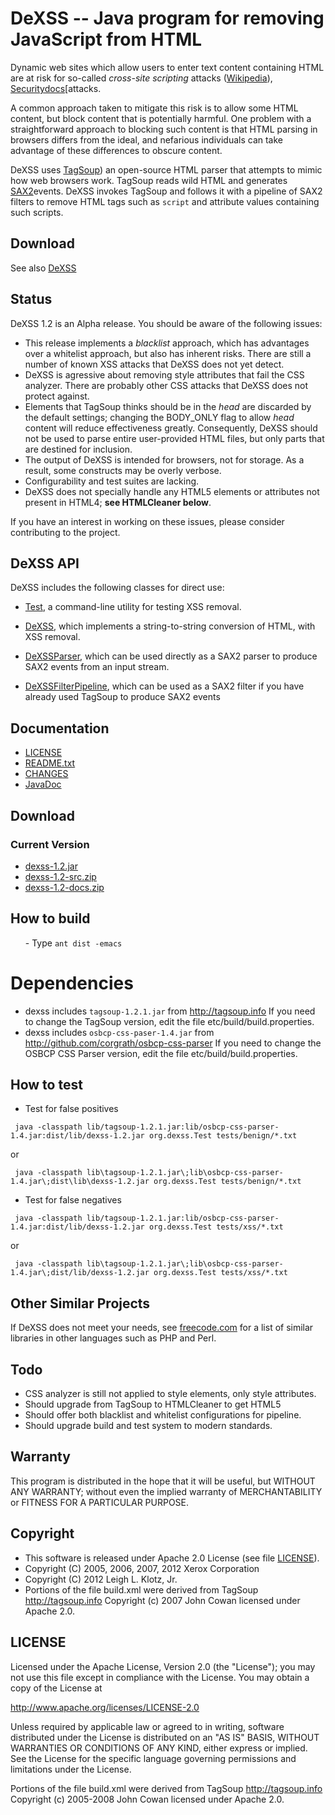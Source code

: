 # DeXSS -- Java program for removing JavaScript from HTML

Dynamic web sites which allow users to enter text content
containing HTML are at risk for so-called *cross-site scripting* attacks
([Wikipedia](http://en.wikipedia.org/wiki/Cross_Site_Scripting)),
[Securitydocs](http://www.securitydocs.com/library/3472)[attacks.

A common approach taken to mitigate this risk is to allow
some HTML content, but block content that is potentially
harmful. One problem with a straightforward approach to blocking such
content is that HTML parsing in browsers differs from the ideal,
and nefarious individuals can take advantage of these differences
to obscure content.

DeXSS uses [TagSoup](http://tagsoup.info)) an
open-source HTML parser that attempts to mimic how web browsers
work. TagSoup reads wild HTML and generates [SAX2](http://www.saxproject.org)events. DeXSS invokes
TagSoup and follows it with a pipeline of SAX2 filters to remove HTML
tags such as <code>script</code> and attribute values containing such
scripts.

## Download
See also [DeXSS](https://dexss.org)

## Status
DeXSS 1.2 is an Alpha release.  You should be aware of the following issues:

- This release implements a <em>blacklist</em> approach, which has advantages over a whitelist approach, but also has inherent risks.  There are still a number of known XSS attacks that DeXSS does not yet detect.
- DeXSS is agressive about removing style attributes that fail the CSS analyzer.  There are probably other CSS attacks that DeXSS does not protect against.
- Elements that TagSoup thinks should be in the <em>head</em> are discarded by the default settings; changing the BODY_ONLY flag to allow <em>head</em> content will reduce effectiveness greatly.  Consequently, DeXSS should not be used to parse entire user-provided HTML files, but only parts that are destined for inclusion.
- The output of DeXSS is intended for browsers, not for storage.  As a result, some constructs may be overly verbose.
- Configurability and test suites are lacking.
- DeXSS does not specially handle any HTML5 elements or attributes not present in HTML4; **see HTMLCleaner below**.

If you have an interest in working on these issues, please consider contributing to the project.

## DeXSS API
DeXSS includes the following classes for direct use:


- <a href="blob/master/docs/api/org/dexss/Test.html">Test</a>, a command-line utility for testing XSS
removal.

- <a href="blob/master/docs/api/org/dexss/DeXSS.html">DeXSS</a>, which implements a string-to-string
conversion of HTML, with XSS removal.

- <a href="blob/master/docs/api/org/dexss/DeXSSParser.html">DeXSSParser</a>, which can be used directly as a SAX2 parser to
produce SAX2 events from an input stream.

- <a href="blob/master/docs/api/org/dexss/DeXSSFilterPipeline.html">DeXSSFilterPipeline</a>, which can be used as a SAX2 filter if you have already used TagSoup to produce SAX2 events

	
## Documentation

- <a href="blob/master/LICENSE-2.0">LICENSE</a>
- <a href="blob/master/README.txt">README.txt</a>
- <a href="blob/master/CHANGES">CHANGES</a>
- <a href="blob/master/docs/api">JavaDoc</a>


## Download
<h3>Current Version</h3>

- <a href="blob/master/.jar">dexss-1.2.jar</a>
- <a href="blob/master/dexss-1.2-src.zip">dexss-1.2-src.zip</a>
- <a href="blob/master/dexss-1.2-docs.zip">dexss-1.2-docs.zip</a>


## How to build
<ol>
- Type <code>ant dist -emacs</code>
</ol>

# Dependencies

- dexss includes <code>tagsoup-1.2.1.jar</code> from <a href="http://tagsoup.info">http://tagsoup.info</a>  If you need to change the TagSoup version, edit the file etc/build/build.properties.
- dexss includes <code>osbcp-css-paser-1.4.jar</code> from <a href="http://github.com/corgrath/osbcp-css-parser">http://github.com/corgrath/osbcp-css-parser</a>  If you need to change the OSBCP CSS Parser version, edit the file etc/build/build.properties.



## How to test
- Test for false positives
````
 java -classpath lib/tagsoup-1.2.1.jar:lib/osbcp-css-parser-1.4.jar:dist/lib/dexss-1.2.jar org.dexss.Test tests/benign/*.txt 
````
or
````
 java -classpath lib\tagsoup-1.2.1.jar\;lib\osbcp-css-parser-1.4.jar\;dist\lib\dexss-1.2.jar org.dexss.Test tests/benign/*.txt 
````


- Test for false negatives
````
 java -classpath lib/tagsoup-1.2.1.jar:lib/osbcp-css-parser-1.4.jar:dist/lib/dexss-1.2.jar org.dexss.Test tests/xss/*.txt 
````
or
````
 java -classpath lib\tagsoup-1.2.1.jar\;lib\osbcp-css-parser-1.4.jar\;dist/lib/dexss-1.2.jar org.dexss.Test tests/xss/*.txt 
````

</ol>


## Other Similar Projects
If DeXSS does not meet your needs, see <a
href="http://freecode.com/search/?q=xss&amp;section=projects">freecode.com</a>
for a list of similar libraries in other languages such as PHP and
Perl.

## Todo
- CSS analyzer is still not applied to style elements, only style attributes.
- Should upgrade from TagSoup to HTMLCleaner to get HTML5
- Should offer both blacklist and whitelist configurations for pipeline.
- Should upgrade build and test system to modern standards.


## Warranty
This program is distributed in the hope that it will be useful,
but WITHOUT ANY WARRANTY; without even the implied warranty of
MERCHANTABILITY or FITNESS FOR A PARTICULAR PURPOSE.

## Copyright
- This software is released under Apache 2.0 License (see file <a href="LICENSE">LICENSE</a>).
- Copyright (C) 2005, 2006, 2007, 2012 Xerox Corporation
- Copyright (C) 2012 Leigh L. Klotz, Jr.
- Portions of the file build.xml were derived from TagSoup http://tagsoup.info Copyright (c) 2007 John Cowan licensed under Apache 2.0.

## LICENSE

Licensed under the Apache License, Version 2.0 (the "License");
you may not use this file except in compliance with the License.
You may obtain a copy of the License at

http://www.apache.org/licenses/LICENSE-2.0

Unless required by applicable law or agreed to in writing, software
distributed under the License is distributed on an "AS IS" BASIS,
WITHOUT WARRANTIES OR CONDITIONS OF ANY KIND, either express or implied.
See the License for the specific language governing permissions and
limitations under the License.

Portions of the file build.xml were derived from TagSoup http://tagsoup.info Copyright (c) 2005-2008 John Cowan licensed under Apache 2.0.

